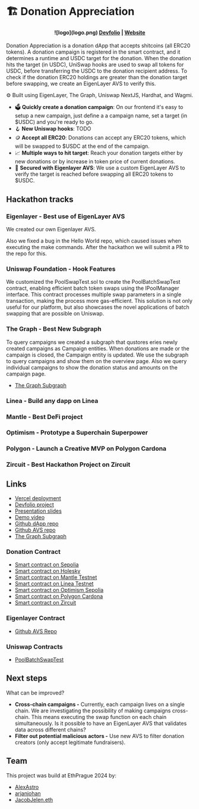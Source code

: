 # 🏗 Donation Appreciation

<h4 align="center">
![logo](logo.png)
  <a href="https://devfolio.co/project/new/donation-appreciation-2259">Devfolio</a> |
  <a href="https://donationappreciation.vercel.app/">Website</a>
</h4>

Donation Appreciation is a donation dApp that accepts shitcoins (all ERC20 tokens). A donation campaign is registered in the smart contract, and it determines a runtime and USDC target for the donation. When the donation hits the target (in USDC), UniSwap hooks are used to swap all tokens for USDC, before transferring the USDC to the donation recipient address. To check if the donation ERC20 holdings are greater than the donation target before swapping, we create an EigenLayer AVS to verify this.

⚙️ Built using EigenLayer, The Graph, Uniswap NextJS, Hardhat, and Wagmi.

- 🗳️ **Quickly create a donation campaign**: On our frontend it's easy to setup a new campaign, just define a a campaign name, set a target (in $USDC) and you're ready to go.
- 🪝 **New Uniswap hooks**: TODO
- 🪙 **Accept all ERC20**: Donations can accept any ERC20 tokens, which will be swapped to $USDC at the end of the campaign.
- 📈 **Multiple ways to hit target**: Reach your donation targets either by new donations or by increase in token price of current donations.
- 🔐 **Secured with Eigenlayer AVS**: We use a custom EigenLayer AVS to verify the target is reached before swapping all ERC20 tokens to $USDC.

## Hackathon tracks

###

### Eigenlayer - Best use of EigenLayer AVS

We created our own Eigenlayer AVS.

Also we fixed a bug in the Hello World repo, which caused issues when executing the make commands. After the hackathon we will submit a PR to the repo for this.

### Uniswap Foundation - Hook Features

We customized the PoolSwapTest.sol to create the PoolBatchSwapTest contract, enabling efficient batch token swaps using the IPoolManager interface. This contract processes multiple swap parameters in a single transaction, making the process more gas-efficient. This solution is not only useful for our platform, but also showcases the novel applications of batch swapping that are possible on Uniswap.

### The Graph - Best New Subgraph

To query campaigns we created a subgraph that qustores eries newly created campaigns as Campaign entities. When donations are made or the campaign is closed, the Campaign entity is updated. We use the subgraph to query campaigns and show them on the overview page. Also we query individual campaigns to show the donation status and amounts on the campaign page.

- [The Graph Subgraph](https://api.studio.thegraph.com/query/72991/donation/version/latest)

### Linea - Build any dapp on Linea

### Mantle - Best DeFi project

### Optimism - Prototype a Superchain Superpower

### Polygon - Launch a Creative MVP on Polygon Cardona

### Zircuit - Best Hackathon Project on Zircuit

## Links

- [Vercel deployment](https://donationappreciation.vercel.app/)
- [Devfolio project](https://devfolio.co/project/new/donation-appreciation-2259)
- [Presentation slides]()
- [Demo video]()
- [Github dApp repo](https://github.com/prahahackers24/scaffold)
- [Github AVS repo](https://github.com/prahahackers24/scaffold)
- [The Graph Subgraph](https://api.studio.thegraph.com/query/72991/donation/version/latest)

### Donation Contract

- [Smart contract on Sepolia](https://sepolia.etherscan.io/address/0x015c05c99467aca9eb8313bFe836c75067C01ce8#code)
- [Smart contract on Holesky](https://holesky.etherscan.io/address/0x3B89a9D1026E29c7959154E5c826159C720007cb)
- [Smart contract on Mantle Testnet](https://sepolia.mantlescan.xyz/address/0x3B89a9D1026E29c7959154E5c826159C720007cb)
- [Smart contract on Linea Testnet](https://sepolia.lineascan.build/address/0x3B89a9D1026E29c7959154E5c826159C720007cb)
- [Smart contract on Optimism Sepolia](https://sepolia-optimism.etherscan.io/address/0x3B89a9D1026E29c7959154E5c826159C720007cb)
- [Smart contract on Polygon Cardona](https://cardona-zkevm.polygonscan.com/address/0x3B89a9D1026E29c7959154E5c826159C720007cb)
- [Smart contract on Zircuit](https://explorer.zircuit.com/address/0x3B89a9D1026E29c7959154E5c826159C720007cb)

### Eigenlayer Contract

- [Github AVS Repo](https://github.com/prahahackers24/avs)

### Uniswap Contracts

- [PoolBatchSwapTest](https://sepolia.etherscan.io/address/0x3f1e9D9cfdB1b44feD1769C02C6AE5Bb97aF7E34#code)

## Next steps

What can be improved?

- **Cross-chain campaigns -** Currently, each campaign lives on a single chain. We are investigating the possibility of making campaigns cross-chain. This means executing the swap function on each chain simultaneously. Is it possible to have an EigenLayer AVS that validates data across different chains?
- **Filter out potential malicious actors -** Use new AVS to filter donation creators (only accept legitimate fundraisers).

## Team

This project was build at EthPrague 2024 by:

- [AlexAstro](https://x.com/_alexastro/)
- [arjanjohan](https://x.com/arjanjohan/)
- [JacobJelen.eth](https://x.com/jacobjelen)
